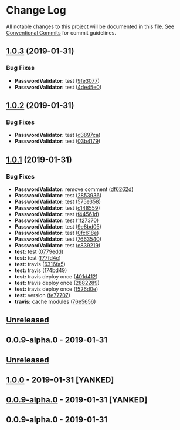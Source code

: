 # Change Log

All notable changes to this project will be documented in this file.
See [Conventional Commits](https://conventionalcommits.org) for commit guidelines.

## [1.0.3](https://github.com/vinicius33/test-lerna-private-registry/compare/v1.0.2...v1.0.3) (2019-01-31)


### Bug Fixes

* **PasswordValidator:** test ([9fe3077](https://github.com/vinicius33/test-lerna-private-registry/commit/9fe3077))
* **PasswordValidator:** test ([4de45e0](https://github.com/vinicius33/test-lerna-private-registry/commit/4de45e0))





## [1.0.2](https://github.com/vinicius33/test-lerna-private-registry/compare/v1.0.1...v1.0.2) (2019-01-31)


### Bug Fixes

* **PasswordValidator:** test ([d3897ca](https://github.com/vinicius33/test-lerna-private-registry/commit/d3897ca))
* **PasswordValidator:** test ([03b4179](https://github.com/vinicius33/test-lerna-private-registry/commit/03b4179))





## [1.0.1](https://github.com/vinicius33/test-lerna-private-registry/compare/v0.0.9-alpha.0...v1.0.1) (2019-01-31)


### Bug Fixes

* **PasswordValidator:** remove comment ([df6262d](https://github.com/vinicius33/test-lerna-private-registry/commit/df6262d))
* **PasswordValidator:** test ([2853936](https://github.com/vinicius33/test-lerna-private-registry/commit/2853936))
* **PasswordValidator:** test ([575e358](https://github.com/vinicius33/test-lerna-private-registry/commit/575e358))
* **PasswordValidator:** test ([c148559](https://github.com/vinicius33/test-lerna-private-registry/commit/c148559))
* **PasswordValidator:** test ([f44561d](https://github.com/vinicius33/test-lerna-private-registry/commit/f44561d))
* **PasswordValidator:** test ([1f27370](https://github.com/vinicius33/test-lerna-private-registry/commit/1f27370))
* **PasswordValidator:** test ([9e8bd05](https://github.com/vinicius33/test-lerna-private-registry/commit/9e8bd05))
* **PasswordValidator:** test ([0fc618e](https://github.com/vinicius33/test-lerna-private-registry/commit/0fc618e))
* **PasswordValidator:** test ([7663540](https://github.com/vinicius33/test-lerna-private-registry/commit/7663540))
* **PasswordValidator:** test ([e839219](https://github.com/vinicius33/test-lerna-private-registry/commit/e839219))
* **test:** test ([0779edd](https://github.com/vinicius33/test-lerna-private-registry/commit/0779edd))
* **test:** test ([f77fd4c](https://github.com/vinicius33/test-lerna-private-registry/commit/f77fd4c))
* **test:** travis ([6316fa5](https://github.com/vinicius33/test-lerna-private-registry/commit/6316fa5))
* **test:** travis ([174bd49](https://github.com/vinicius33/test-lerna-private-registry/commit/174bd49))
* **test:** travis deploy once ([401d412](https://github.com/vinicius33/test-lerna-private-registry/commit/401d412))
* **test:** travis deploy once ([2882289](https://github.com/vinicius33/test-lerna-private-registry/commit/2882289))
* **test:** travis deploy once ([f526d0e](https://github.com/vinicius33/test-lerna-private-registry/commit/f526d0e))
* **test:** version ([fe77707](https://github.com/vinicius33/test-lerna-private-registry/commit/fe77707))
* **travis:** cache modules ([76e5656](https://github.com/vinicius33/test-lerna-private-registry/commit/76e5656))





## [Unreleased]

## 0.0.9-alpha.0 - 2019-01-31
[unreleased]: https://github.com/:vinicius33/test-lerna-private-registry/compare/v0.0.9-alpha.0...HEAD

## [Unreleased]

## [1.0.0] - 2019-01-31 [YANKED]

## [0.0.9-alpha.0] - 2019-01-31 [YANKED]

## 0.0.9-alpha.0 - 2019-01-31
[unreleased]: https://github.com/:vinicius33/test-lerna-private-registry/compare/v1.0.0...HEAD
[1.0.0]: https://github.com/:vinicius33/test-lerna-private-registry/compare/v0.0.9-alpha.0...v1.0.0
[0.0.9-alpha.0]: https://github.com/:vinicius33/test-lerna-private-registry/compare/v0.0.9-alpha.0...v0.0.9-alpha.0

